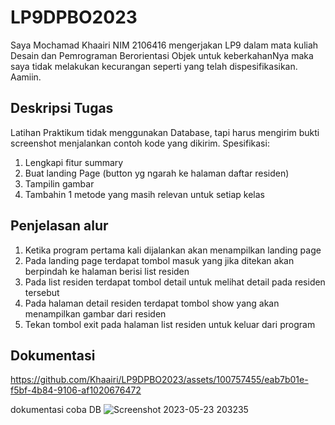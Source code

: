 # LP9DPBO2023
Saya Mochamad Khaairi NIM 2106416 mengerjakan LP9 dalam mata kuliah Desain dan Pemrograman Berorientasi Objek untuk keberkahanNya maka saya tidak melakukan kecurangan seperti yang telah dispesifikasikan. Aamiin.

## Deskripsi Tugas
Latihan Praktikum tidak menggunakan Database, tapi harus mengirim bukti screenshot menjalankan contoh kode yang dikirim.
Spesifikasi:
1. Lengkapi fitur summary
2. Buat landing Page (button yg ngarah ke halaman daftar residen)
3. Tampilin gambar
4. Tambahin 1 metode yang masih relevan untuk setiap kelas

## Penjelasan alur
1. Ketika program pertama kali dijalankan akan menampilkan landing page
2. Pada landing page terdapat tombol masuk yang jika ditekan akan berpindah ke halaman berisi list residen
3. Pada list residen terdapat tombol detail untuk melihat detail pada residen tersebut
4. Pada halaman detail residen terdapat tombol show yang akan menampilkan gambar dari residen
5. Tekan tombol exit pada halaman list residen untuk keluar dari program

## Dokumentasi

https://github.com/Khaairi/LP9DPBO2023/assets/100757455/eab7b01e-f5bf-4b84-9106-af1020676472

dokumentasi coba DB
![Screenshot 2023-05-23 203235](https://github.com/Khaairi/LP9DPBO2023/assets/100757455/74a043d2-21ac-434b-b012-995b757a0d5d)
